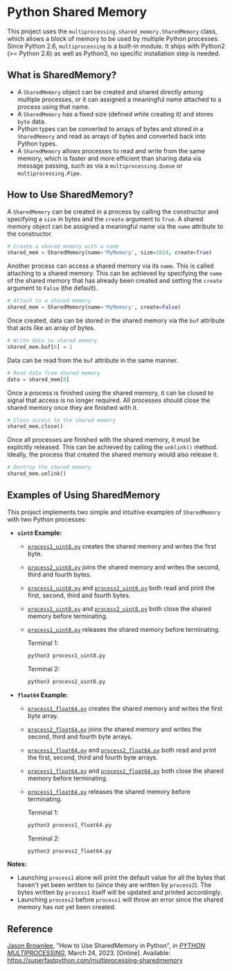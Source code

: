 # Python Shared Memory

This project uses the `multiprocessing.shared_memory.SharedMemory` class, which allows a block of memory to be used by multiple Python processes. Since Python 2.6, `multiprocessing` is a built-in module. It ships with Python2 (>= Python 2.6) as well as Python3, no specific installation step is needed.

## What is SharedMemory?

- A `SharedMemory` object can be created and shared directly among multiple processes, or it can assigned a meaningful name attached to a process using that name.
- A `SharedMemory` has a fixed size (defined while creating it) and stores `byte` data.
- Python types can be converted to arrays of bytes and stored in a `SharedMemory` and read as arrays of bytes and converted back into Python types.
- A `SharedMemory` allows processes to read and write from the same memory, which is faster and more efficient than sharing data via message passing, such as via a `multiprocessing.Queue` or `multiprocessing.Pipe`.

## How to Use SharedMemory?

A `SharedMemory` can be created in a process by calling the constructor and specifying a `size` in bytes and the `create` argument to `True`. A shared memory object can be assigned a meaningful name via the `name` attribute to the constructor.
```python
# Create a shared memory with a name
shared_mem = SharedMemory(name='MyMemory', size=1024, create=True)
```

Another process can access a shared memory via its `name`. This is called attaching to a shared memory. This can be achieved by specifying the `name` of the shared memory that has already been created and setting the `create` argument to `False` (the default).
```python
# Attach to a shared memory
shared_mem = SharedMemory(name='MyMemory', create=False)
```

Once created, data can be stored in the shared memory via the `buf` attribute that acts like an array of bytes.
```python
# Write data to shared memory
shared_mem.buf[0] = 1
```

Data can be read from the `buf` attribute in the same manner.
```python
# Read data from shared memory
data = shared_mem[0]
```

Once a process is finished using the shared memory, it can be closed to signal that access is no longer required. All processes should close the shared memory once they are finished with it.
```python
# Close access to the shared memory
shared_mem.close()
```

Once all processes are finished with the shared memory, it must be explicitly released. This can be achieved by calling the `unklink()` method. Ideally, the process that created the shared memory would also release it.
```python
# Destroy the shared memory
shared_mem.unlink()
```

## Examples of Using SharedMemory

This project implements two simple and intuitive examples of `SharedMemory` with two Python processes:
- **`uint8` Example:**
  - [`process1_uint8.py`](process1_uint8.py) creates the shared memory and writes the first byte.
  - [`process2_uint8.py`](process2_uint8.py) joins the shared memory and writes the second, third and fourth bytes.
  - [`process1_uint8.py`](process1_uint8.py) and [`process2_uint8.py`](process2_uint8.py) both read and print the first, second, third and fourth bytes.
  - [`process1_uint8.py`](process1_uint8.py) and [`process2_uint8.py`](process2_uint8.py) both close the shared memory before terminating.
  - [`process1_uint8.py`](process1_uint8.py) releases the shared memory before terminating.
    
    Terminal 1:
    ```bash
    python3 process1_uint8.py
    ```
    Terminal 2:
    ```bash
    python3 process2_uint8.py
    ```
- **`float64` Example:**
  - [`process1_float64.py`](process1_float64.py) creates the shared memory and writes the first byte array.
  - [`process2_float64.py`](process2_float64.py) joins the shared memory and writes the second, third and fourth byte  arrays.
  - [`process1_float64.py`](process1_float64.py) and [`process2_float64.py`](process2_float64.py) both read and print the first, second, third and fourth byte arrays.
  - [`process1_float64.py`](process1_float64.py) and [`process2_float64.py`](process2_float64.py) both close the shared memory before terminating.
  - [`process1_float64.py`](process1_float64.py) releases the shared memory before terminating.
    
    Terminal 1:
    ```bash
    python3 process1_float64.py
    ```
    Terminal 2:
    ```bash
    python3 process2_float64.py
    ```

**Notes:**
- Launching `process1` alone will print the default value for all the bytes that haven't yet been written to (since they are written by `process2`). The bytes written by `process1` itself will be updated and printed accordingly.
- Launching `process2` before `process1` will throw an error since the shared memory has not yet been created.

## Reference
[Jason Brownlee](https://superfastpython.com/about), "How to Use SharedMemory in Python", in [_PYTHON MULTIPROCESSING_](https://superfastpython.com/category/multiprocessing), March 24, 2023. [Online]. Available: https://superfastpython.com/multiprocessing-sharedmemory

